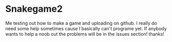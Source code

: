 # Snakegame2
Me testing out how to make a game and uploading on github. 
I really do need some help sometimes cause I basically can't programe yet. 
If anybody wants to help a noob out the problems will be in the issues section!
thanks!
